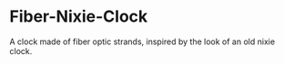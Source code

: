 # Fiber-Nixie-Clock
A clock made of fiber optic strands, inspired by the look of an old nixie clock. 

